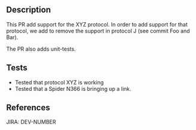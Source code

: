 ## Description
 This PR add support for the XYZ protocol. In order to add support for that protocol, we add to remove the support in protocol J (see commit Foo and Bar). 

 The PR also adds unit-tests. 

## Tests
 * Tested that protocol XYZ is working
 * Tested that a Spider N366 is bringing up a link. 

## References
JIRA: DEV-NUMBER
